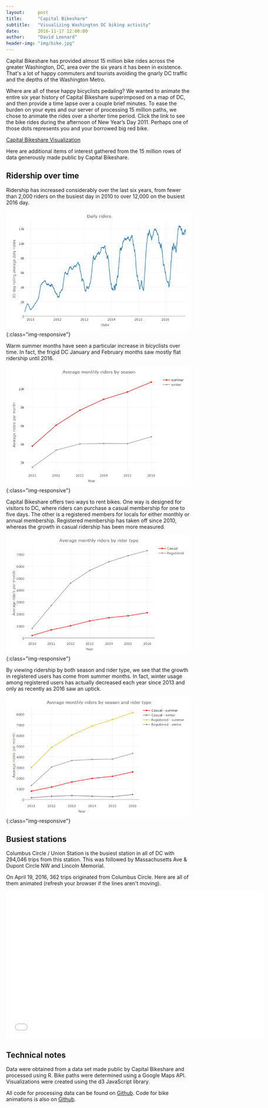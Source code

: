 ```yaml
---
layout:     post
title:      "Capital Bikeshare"
subtitle:   "Visualizing Washington DC biking activity"
date:       2016-11-17 12:00:00
author:     "David Leonard"
header-img: "img/bike.jpg"
---
```


<p>Capital Bikeshare has provided almost 15 million bike rides across the greater Washington, DC, area over the six years it has been in existence.  That's a lot of happy commuters and tourists avoiding the gnarly DC traffic and the depths of the Washington Metro.</p>  

Where are all of these happy bicyclists pedaling? We wanted to animate the entire six year history of Capital Bikeshare superimposed on a map of DC, and then provide a time lapse over a couple brief minutes. To ease the burden on your eyes and our server of processing 15 million paths, we chose to animate the rides over a shorter time period.  Click the link to see the bike rides during the afternoon of New Year’s Day 2011.  Perhaps one of those dots represents you and your borrowed big red bike.

[Capital Bikeshare Visualization](/html/capital_bikeshare/index.html)

Here are additional items of interest gathered from the 15 million rows of data generously made public by Capital Bikeshare.

<h2 class="section-heading">Ridership over time</h2>

Ridership has increased considerably over the last six years, from fewer than 2,000 riders on the busiest day in 2010 to over 12,000 on the busiest 2016 day. 

![image-title-here](/img/capital_bikeshare/daily_riders.png){:class="img-responsive"}

Warm summer months have seen a particular increase in bicyclists over time.  In fact, the frigid DC January and February months saw mostly flat ridership until 2016.

![image-title-here](/img/capital_bikeshare/riders_by_season.png){:class="img-responsive"} 

Capital Bikeshare offers two ways to rent bikes.  One way is designed for visitors to DC, where riders can purchase a casual membership for one to five days.  The other is a registered members for locals for either monthly or annual membership. Registered membership has taken off since 2010, whereas the growth in casual ridership has been more measured.

![image-title-here](/img/capital_bikeshare/riders_by_type.png){:class="img-responsive"} 

By viewing ridership by both season and rider type, we see that the growth in registered users has come from summer months.  In fact, winter usage among registered users has actually decreased each year since 2013 and only as recently as 2016 saw an uptick.  

![image-title-here](/img/capital_bikeshare/riders_by_season_type.png){:class="img-responsive"} 


<h2 class="section-heading">Busiest stations</h2>

Columbus Circle / Union Station is the busiest station in all of DC with 294,046 trips from this station.  This was followed by Massachusetts Ave & Dupont Circle NW and Lincoln Memorial.

On April 19, 2016, 362 trips originated from Columbus Circle.  Here are all of them animated (refresh your browser if the lines aren't moving).

<iframe src="{{ site.baseurl }}/html/capital_bikeshare/bikeshare_loop_busiest.html" 
width="700" 
height="400"
scrolling="no"
frameborder="0"></iframe>

<h2 class="section-heading">Technical notes</h2>

Data were obtained from a data set made public by Capital Bikeshare and processed using R.  Bike paths were determined using a Google Maps API.  Visualizations were created using the d3 JavaScript library.

All code for processing data can be found on [Github](https://github.com/ficonsulting/capital-bikeshare). Code for bike animations is also on [Github](https://github.com/ficonsulting/ficonsulting.github.io/tree/master/html).